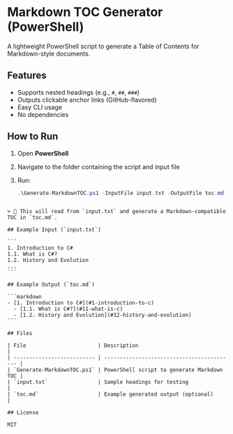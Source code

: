 # Markdown TOC Generator (PowerShell)

A lightweight PowerShell script to generate a Table of Contents for Markdown-style documents.

## Features

- Supports nested headings (e.g., `#`, `##`, `###`)
- Outputs clickable anchor links (GitHub-flavored)
- Easy CLI usage
- No dependencies

## How to Run

1. Open **PowerShell**
2. Navigate to the folder containing the script and input file
3. Run:

   ```powershell
   .\Generate-MarkdownTOC.ps1 -InputFile input.txt -OutputFile toc.md
````

> 📁 This will read from `input.txt` and generate a Markdown-compatible TOC in `toc.md`.

## Example Input (`input.txt`)

```
1. Introduction to C#
1.1. What is C#?
1.2. History and Evolution
...
```

## Example Output (`toc.md`)

```markdown
- [1. Introduction to C#](#1-introduction-to-c)
  - [1.1. What is C#?](#11-what-is-c)
  - [1.2. History and Evolution](#12-history-and-evolution)
```

## Files

| File                       | Description                                |
| -------------------------- | ------------------------------------------ |
| `Generate-MarkdownTOC.ps1` | PowerShell script to generate Markdown TOC |
| `input.txt`                | Sample headings for testing                |
| `toc.md`                   | Example generated output (optional)        |

## License

MIT
